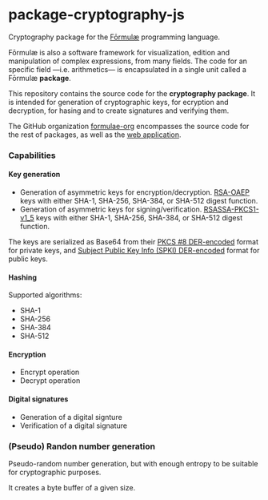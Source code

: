 # package-cryptography-js

Cryptography package for the [Fōrmulæ](https://formulae.org) programming language.

Fōrmulæ is also a software framework for visualization, edition and manipulation of complex expressions, from many fields. The code for an specific field —i.e. arithmetics— is encapsulated in a single unit called a Fōrmulæ **package**.

This repository contains the source code for the **cryptography package**. It is intended for generation of cryptographic keys, for ecryption and decryption, for hasing and to create signatures and verifying them.

The GitHub organization [formulae-org](https://github.com/formulae-org) encompasses the source code for the rest of packages, as well as the [web application](https://github.com/formulae-org/formulae-js).

<!-- Take a look at this [tutorial](https://formulae.org/?script=tutorials/Arithmetic) to know the capabilities of the Fōrmulæ arithmetic package. -->

### Capabilities ###

#### Key generation ####

* Generation of asymmetric keys for encryption/decryption. [RSA-OAEP](https://www.rfc-editor.org/rfc/rfc3447#section-7.1) keys with either SHA-1, SHA-256, SHA-384, or SHA-512 digest function.
* Generation of asymmetric keys for signing/verification. [RSASSA-PKCS1-v1_5](https://www.rfc-editor.org/rfc/rfc3447#section-8.2) keys with either SHA-1, SHA-256, SHA-384, or SHA-512 digest function.

The keys are serialized as Base64 from their [PKCS #8 DER-encoded](https://en.wikipedia.org/wiki/PKCS_8) format for private keys, and [Subject Public Key Info (SPKI) DER-encoded](https://datatracker.ietf.org/doc/html/rfc5280#section-4.1) format for public keys.

#### Hashing ####

Supported algorithms:

* SHA-1
* SHA-256
* SHA-384
* SHA-512

#### Encryption

* Encrypt operation
* Decrypt operation

#### Digital signatures ####

* Generation of a digital signture
* Verification of a digital signature

### (Pseudo) Randon number generation

Pseudo-random number generation, but with enough entropy to be suitable for cryptographic purposes.

It creates a byte buffer of a given size.
